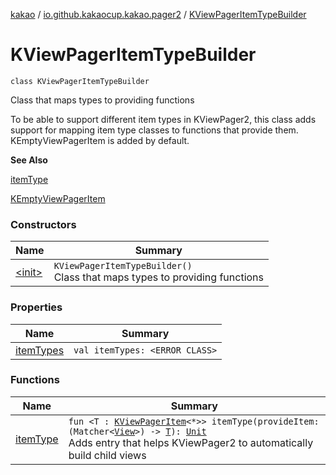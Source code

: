 [kakao](../../index.md) / [io.github.kakaocup.kakao.pager2](../index.md) / [KViewPagerItemTypeBuilder](./index.md)

# KViewPagerItemTypeBuilder

`class KViewPagerItemTypeBuilder`

Class that maps types to providing functions

To be able to support different item types in KViewPager2, this class
adds support for mapping item type classes to functions that provide them.
KEmptyViewPagerItem is added by default.

**See Also**

[itemType](item-type.md)

[KEmptyViewPagerItem](../-k-empty-view-pager-item/index.md)

### Constructors

| Name | Summary |
|---|---|
| [&lt;init&gt;](-init-.md) | `KViewPagerItemTypeBuilder()`<br>Class that maps types to providing functions |

### Properties

| Name | Summary |
|---|---|
| [itemTypes](item-types.md) | `val itemTypes: <ERROR CLASS>` |

### Functions

| Name | Summary |
|---|---|
| [itemType](item-type.md) | `fun <T : `[`KViewPagerItem`](../-k-view-pager-item/index.md)`<*>> itemType(provideItem: (Matcher<`[`View`](https://developer.android.com/reference/android/view/View.html)`>) -> `[`T`](item-type.md#T)`): `[`Unit`](https://kotlinlang.org/api/latest/jvm/stdlib/kotlin/-unit/index.html)<br>Adds entry that helps KViewPager2 to automatically build child views |
